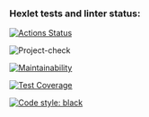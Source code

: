 ### Hexlet tests and linter status:
[![Actions Status](https://github.com/tommyqamaz/python-project-lvl2/workflows/hexlet-check/badge.svg)](https://github.com/tommyqamaz/python-project-lvl2/actions)

![Project-check](https://github.com/tommyqamaz/python-project-lvl2/actions/workflows/project-check.yml/badge.svg)

[![Maintainability](https://api.codeclimate.com/v1/badges/cdc4111210f3539c20be/maintainability)](https://codeclimate.com/github/tommyqamaz/python-project-lvl2/maintainability)

[![Test Coverage](https://api.codeclimate.com/v1/badges/cdc4111210f3539c20be/test_coverage)](https://codeclimate.com/github/tommyqamaz/python-project-lvl2/test_coverage)

[![Code style: black](https://img.shields.io/badge/code%20style-black-000000.svg)](https://github.com/psf/black)
